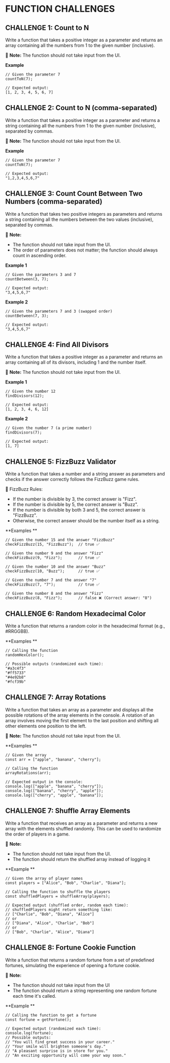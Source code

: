 # FUNCTION CHALLENGES


## CHALLENGE 1: Count to N
Write a function that takes a positive integer as a parameter and returns an array containing all the numbers from 1 to the given number (inclusive).

📌 **Note:** 
The function should not take input from the UI.

**Example** 
```
// Given the parameter 7
countToN(7);

// Expected output:
[1, 2, 3, 4, 5, 6, 7]
```


## CHALLENGE 2: Count to N (comma-separated)
Write a function that takes a positive integer as a parameter and returns a string containing all the numbers from 1 to the given number (inclusive), separated by commas.

📌 **Note:** The function should not take input from the UI.

**Example** 
```
// Given the parameter 7
countToN(7);

// Expected output:
"1,2,3,4,5,6,7"
```


## CHALLENGE 3: Count Count Between Two Numbers (comma-separated)
Write a function that takes two positive integers as parameters and returns a string containing all the numbers between the two values (inclusive), separated by commas.

📌 **Note:**
- The function should not take input from the UI.
- The order of parameters does not matter; the function should always count in ascending order.

**Example 1** 
```
// Given the parameters 3 and 7
countBetween(3, 7);

// Expected output:
"3,4,5,6,7"
```

**Example 2** 
```
// Given the parameters 7 and 3 (swapped order)
countBetween(7, 3);

// Expected output:
"3,4,5,6,7"
```


## CHALLENGE 4: Find All Divisors
Write a function that takes a positive integer as a parameter and returns an array containing all of its divisors, including 1 and the number itself.

📌 **Note:** The function should not take input from the UI.

**Example 1** 
```
// Given the number 12
findDivisors(12);

// Expected output:
[1, 2, 3, 4, 6, 12]
```

**Example 2** 
```
// Given the number 7 (a prime number)
findDivisors(7);

// Expected output:
[1, 7]
```


## CHALLENGE 5: FizzBuzz Validator
Write a function that takes a number and a string answer as parameters and checks if the answer correctly follows the FizzBuzz game rules.

📌 FizzBuzz Rules:
- If the number is divisible by 3, the correct answer is "Fizz".
- If the number is divisible by 5, the correct answer is "Buzz".
- If the number is divisible by both 3 and 5, the correct answer is "FizzBuzz".
- Otherwise, the correct answer should be the number itself as a string.

**Examples ** 
```
// Given the number 15 and the answer "FizzBuzz"
checkFizzBuzz(15, "FizzBuzz");  // true ✅

// Given the number 9 and the answer "Fizz"
checkFizzBuzz(9, "Fizz");       // true ✅

// Given the number 10 and the answer "Buzz"
checkFizzBuzz(10, "Buzz");      // true ✅

// Given the number 7 and the answer "7"
checkFizzBuzz(7, "7");          // true ✅

// Given the number 8 and the answer "Fizz"
checkFizzBuzz(8, "Fizz");       // false ❌ (Correct answer: "8")
```


## CHALLENGE 6: Random Hexadecimal Color
Write a function that returns a random color in the hexadecimal format (e.g., #RRGGBB).

**Examples ** 
```
// Calling the function
randomHexColor();

// Possible outputs (randomized each time):
"#a3c4f3"
"#ff5733"
"#4e92b8"
"#fcf39b"
```


## CHALLENGE 7: Array Rotations
Write a function that takes an array as a parameter and displays all the possible rotations of the array elements in the console. A rotation of an array involves moving the first element to the last position and shifting all other elements one position to the left.

📌 **Note:** The function should not take input from the UI.

**Examples ** 
```
// Given the array
const arr = ["apple", "banana", "cherry"];

// Calling the function
arrayRotations(arr);

// Expected output in the console:
console.log(["apple", "banana", "cherry"]);
console.log(["banana", "cherry", "apple"]);
console.log(["cherry", "apple", "banana"]);
```


## CHALLENGE 7: Shuffle Array Elements
Write a function that receives an array as a parameter and returns a new array with the elements shuffled randomly. This can be used to randomize the order of players in a game.

📌 **Note:** 
- The function should not take input from the UI.
- The function should return the shuffled array instead of logging it

**Example ** 
```
// Given the array of player names
const players = ["Alice", "Bob", "Charlie", "Diana"];

// Calling the function to shuffle the players
const shuffledPlayers = shuffleArray(players);

// Expected output (shuffled order, random each time):
// shuffledPlayers might return something like:
// ["Charlie", "Bob", "Diana", "Alice"]
// or
// ["Diana", "Alice", "Charlie", "Bob"]
// or
// ["Bob", "Charlie", "Alice", "Diana"]
```


## CHALLENGE 8: Fortune Cookie Function
Write a function that returns a random fortune from a set of predefined fortunes, simulating the experience of opening a fortune cookie.

📌 **Note:** 
- The function should not take input from the UI 
- The function should return a string representing one random fortune each time it's called.

**Example ** 
```
// Calling the function to get a fortune
const fortune = getFortune();

// Expected output (randomized each time):
console.log(fortune);
// Possible outputs:
// "You will find great success in your career."
// "Your smile will brighten someone's day."
// "A pleasant surprise is in store for you."
// "An exciting opportunity will come your way soon."
```